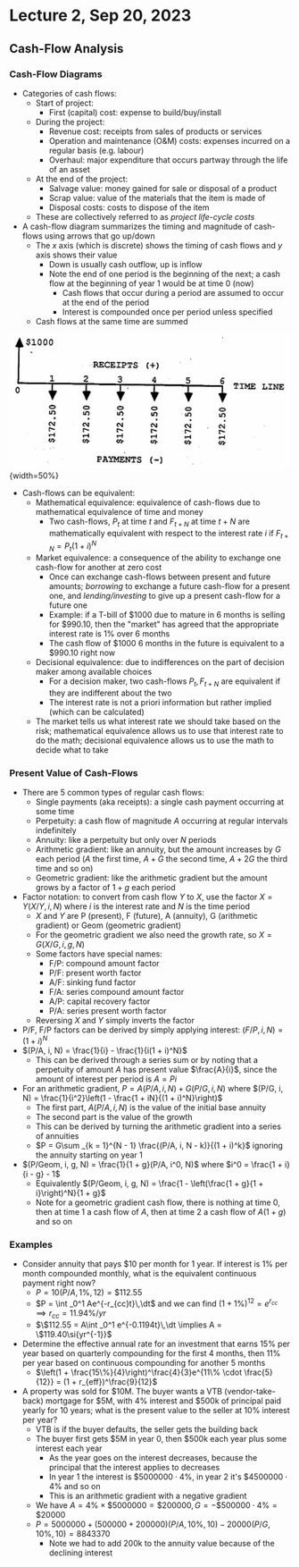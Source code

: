 # Lecture 2, Sep 20, 2023

## Cash-Flow Analysis

### Cash-Flow Diagrams

* Categories of cash flows:
	* Start of project:
		* First (capital) cost: expense to build/buy/install
	* During the project:
		* Revenue cost: receipts from sales of products or services
		* Operation and maintenance (O&M) costs: expenses incurred on a regular basis (e.g. labour)
		* Overhaul: major expenditure that occurs partway through the life of an asset
	* At the end of the project:
		* Salvage value: money gained for sale or disposal of a product
		* Scrap value: value of the materials that the item is made of
		* Disposal costs: costs to dispose of the item
	* These are collectively referred to as *project life-cycle costs*
* A cash-flow diagram summarizes the timing and magnitude of cash-flows using arrows that go up/down
	* The $x$ axis (which is discrete) shows the timing of cash flows and $y$ axis shows their value
		* Down is usually cash outflow, up is inflow
		* Note the end of one period is the beginning of the next; a cash flow at the beginning of year 1 would be at time 0 (now)
			* Cash flows that occur during a period are assumed to occur at the end of the period
			* Interest is compounded once per period unless specified
	* Cash flows at the same time are summed

![Example cash-flow diagram: Borrowing $1000 from a bank and paying it back in 6 monthly installments of $172.50 (1% interest per month)](imgs/lec2_1.png){width=50%}

* Cash-flows can be equivalent:
	* Mathematical equivalence: equivalence of cash-flows due to mathematical equivalence of time and money
		* Two cash-flows, $P_t$ at time $t$ and $F_{t+N}$ at time $t + N$ are mathematically equivalent with respect to the interest rate $i$ if $F_{t + N} = P_t(1 + i)^N$
	* Market equivalence: a consequence of the ability to exchange one cash-flow for another at zero cost
		* Once can exchange cash-flows between present and future amounts; *borrowing* to exchange a future cash-flow for a present one, and *lending/investing* to give up a present cash-flow for a future one
		* Example: if a T-bill of \$1000 due to mature in 6 months is selling for \$990.10, then the "market" has agreed that the appropriate interest rate is 1% over 6 months
		* The cash flow of \$1000 6 months in the future is equivalent to a \$990.10 right now
	* Decisional equivalence: due to indifferences on the part of decision maker among available choices
		* For a decision maker, two cash-flows $P_t, F_{t + N}$ are equivalent if they are indifferent about the two
		* The interest rate is not a priori information but rather implied (which can be calculated)
	* The market tells us what interest rate we should take based on the risk; mathematical equivalence allows us to use that interest rate to do the math; decisional equivalence allows us to use the math to decide what to take

### Present Value of Cash-Flows

* There are 5 common types of regular cash flows:
	* Single payments (aka receipts): a single cash payment occurring at some time
	* Perpetuity: a cash flow of magnitude $A$ occurring at regular intervals indefinitely
	* Annuity: like a perpetuity but only over $N$ periods
	* Arithmetic gradient: like an annuity, but the amount increases by $G$ each period ($A$ the first time, $A + G$ the second time, $A + 2G$ the third time and so on)
	* Geometric gradient: like the arithmetic gradient but the amount grows by a factor of $1 + g$ each period
* Factor notation: to convert from cash flow $Y$ to $X$, use the factor $X = Y(X/Y, i, N)$ where $i$ is the interest rate and $N$ is the time period
	* $X$ and $Y$ are P (present), F (future), A (annuity), G (arithmetic gradient) or Geom (geometric gradient)
	* For the geometric gradient we also need the growth rate, so $X = G(X/G, i, g, N)$
	* Some factors have special names:
		* F/P: compound amount factor
		* P/F: present worth factor
		* A/F: sinking fund factor
		* F/A: series compound amount factor
		* A/P: capital recovery factor
		* P/A: series present worth factor
	* Reversing $X$ and $Y$ simply inverts the factor
* P/F, F/P factors can be derived by simply applying interest: $(F/P, i, N) = (1 + i)^N$
* $(P/A, i, N) = \frac{1}{i} - \frac{1}{i(1 + i)^N}$
	* This can be derived through a series sum or by noting that a perpetuity of amount $A$ has present value $\frac{A}{i}$, since the amount of interest per period is $A = Pi$
* For an arithmetic gradient, $P = A(P/A, i, N) + G(P/G, i, N)$ where $(P/G, i, N) = \frac{1}{i^2}\left(1 - \frac{1 + iN}{(1 + i)^N}\right)$
	* The first part, $A(P/A, i, N)$ is the value of the initial base annuity
	* The second part is the value of the growth
	* This can be derived by turning the arithmetic gradient into a series of annuities
	* $P = G\sum _{k = 1}^{N - 1} \frac{(P/A, i, N - k)}{(1 + i)^k}$ ignoring the annuity starting on year 1
* $(P/Geom, i, g, N) = \frac{1}{1 + g}(P/A, i^0, N)$ where $i^0 = \frac{1 + i}{i - g} - 1$
	* Equivalently $(P/Geom, i, g, N) = \frac{1 - \left(\frac{1 + g}{1 + i}\right)^N}{1 + g}$
	* Note for a geometric gradient cash flow, there is nothing at time 0, then at time 1 a cash flow of $A$, then at time 2 a cash flow of $A(1 + g)$ and so on

### Examples

* Consider annuity that pays \$10 per month for 1 year. If interest is 1\% per month compounded monthly, what is the equivalent continuous payment right now?
	* $P = 10(P/A, 1\%, 12) = \$112.55$
	* $P = \int _0^1 Ae^{-r_{cc}t}\,\dt$ and we can find $(1 + 1\%)^{12} = e^{r_{cc}} \implies r_{cc} = 11.94\si{\%/yr}$
	* $\$112.55 = A\int _0^1 e^{-0.1194t}\,\dt \implies A = \$119.40\si{yr^{-1}}$
* Determine the effective annual rate for an investment that earns 15% per year based on quarterly compounding for the first 4 months, then 11% per year based on continuous compounding for another 5 months
	* $\left(1 + \frac{15\%}{4}\right)^\frac{4}{3}e^{11\% \cdot \frac{5}{12}} = (1 + r_{eff})^\frac{9}{12}$
* A property was sold for \$10M. The buyer wants a VTB (vendor-take-back) mortgage for \$5M, with 4% interest and \$500k of principal paid yearly for 10 years; what is the present value to the seller at 10% interest per year?
	* VTB is if the buyer defaults, the seller gets the building back
	* The buyer first gets \$5M in year 0, then \$500k each year plus some interest each year
		* As the year goes on the interest decreases, because the principal that the interest applies to decreases
		* In year 1 the interest is $\$5000000 \cdot 4\%$, in year 2 it's $\$4500000 \cdot 4\%$ and so on
		* This is an arithmetic gradient with a negative gradient
	* We have $A = 4\% \times \$5000000 = \$200000, G = -\$500000 \cdot 4\% = \$20000$
	* $P = 5000000 + (500000 + 200000)(P/A, 10\%, 10) - 20000(P/G, 10\%, 10) = 8843370$
		* Note we had to add 200k to the annuity value because of the declining interest

